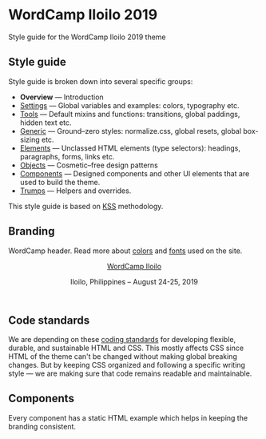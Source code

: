# WordCamp Iloilo 2019

Style guide for the WordCamp Iloilo 2019 theme

## Style guide

Style guide is broken down into several specific groups:

* **Overview** — Introduction
* [Settings](section-1.html) — Global variables and examples: colors, typography etc.
* [Tools](section-2.html) — Default mixins and functions: transitions, global paddings, hidden text etc.
* [Generic](section-3.html) — Ground–zero styles: normalize.css, global resets, global box-sizing etc.
* [Elements](section-4.html) — Unclassed HTML elements (type selectors): headings, paragraphs, forms, links etc.
* [Objects](section-5.html) — Cosmetic–free design patterns
* [Components](section-6.html) — Designed components and other UI elements that are used to build the theme.
* [Trumps](section-7.html) — Helpers and overrides.

This style guide is based on [KSS](http://warpspire.com/kss/) methodology.

## Branding

WordCamp header. Read more about [colors](section-1.html#kssref-1-colors) and [fonts](section-1.html#kssref-1-typography) used on the site.

<header id="masthead" class="site-header" role="banner">
  <div class="site-branding">
    <p class="site-title"><a href="#" rel="home">WordCamp Iloilo</a></p>
    <p class="site-description">Iloilo, Philippines – August 24-25, 2019</p>
  </div><!-- .site-branding -->
  <!-- #site-navigation -->
</header><!-- #masthead -->

## Code standards

We are depending on these [coding standards](http://codeguide.co/) for developing flexible, durable, and sustainable HTML and CSS. This mostly affects CSS since HTML of the theme can't be changed without making global breaking changes. But by keeping CSS organized and following a specific writing style — we are making sure that code remains readable and maintainable.

## Components

Every component has a static HTML example which helps in keeping the branding consistent.